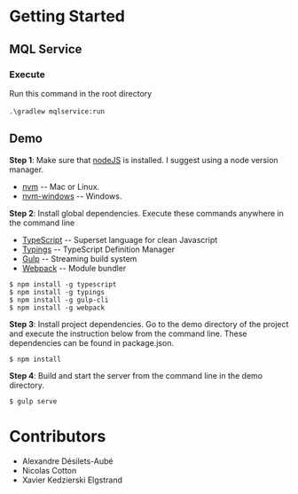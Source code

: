 # Getting Started


## MQL Service

### Execute
   Run this command in the root directory <br/> <br/>
   ```.\gradlew mqlservice:run```

## Demo

**Step 1**: Make sure that [nodeJS](https://nodejs.org/en/) is installed. I suggest using a node version manager.  
  * [nvm](https://github.com/creationix/nvm) -- Mac or Linux.
  * [nvm-windows](https://github.com/coreybutler/nvm-windows) -- Windows.

**Step 2**: Install global dependencies. Execute these commands anywhere in the command line
  * [TypeScript](https://github.com/Microsoft/TypeScript) -- Superset language for clean Javascript
  * [Typings](https://github.com/typings/typings) -- TypeScript Definition Manager
  * [Gulp](https://github.com/gulpjs/gulp) -- Streaming build system
  * [Webpack](https://github.com/webpack/webpack) -- Module bundler

```shell
$ npm install -g typescript
$ npm install -g typings
$ npm install -g gulp-cli
$ npm install -g webpack
```
**Step 3**: Install project dependencies.
Go to the demo directory of the project and execute the instruction below from the command line.
These dependencies can be found in package.json.

```shell
$ npm install
```
**Step 4**: Build and start the server from the command line in the demo directory.

```shell
$ gulp serve
```

# Contributors

* Alexandre Désilets-Aubé
* Nicolas Cotton
* Xavier Kedzierski Elgstrand
